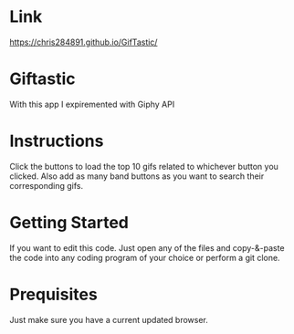 # Link
https://chris284891.github.io/GifTastic/

# Giftastic
With this app I expiremented with Giphy API

# Instructions
Click the buttons to load the top 10 gifs related to whichever button you clicked. Also add as many band buttons as you want to search their corresponding gifs.

# Getting Started
If you want to edit this code. Just open any of the files and copy-&-paste the code into any coding program of your choice or perform a git clone.

# Prequisites
Just make sure you have a current updated browser.
